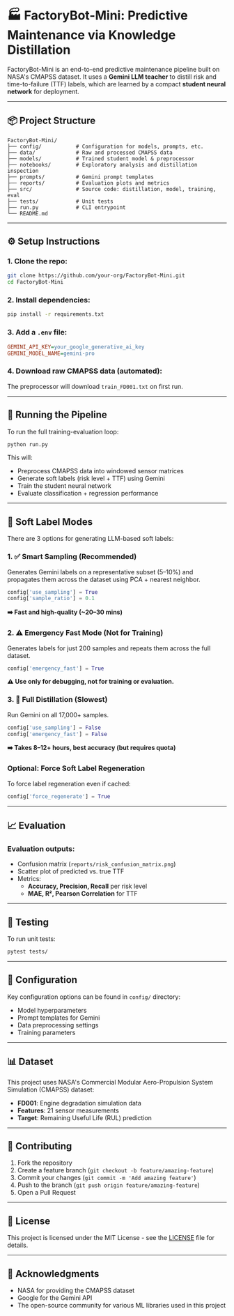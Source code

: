 # 🏭 FactoryBot-Mini: Predictive Maintenance via Knowledge Distillation

FactoryBot-Mini is an end-to-end predictive maintenance pipeline built on NASA's CMAPSS dataset. It uses a **Gemini LLM teacher** to distill risk and time-to-failure (TTF) labels, which are learned by a compact **student neural network** for deployment.

---

## 📦 Project Structure

```
FactoryBot-Mini/
├── config/           # Configuration for models, prompts, etc.
├── data/             # Raw and processed CMAPSS data
├── models/           # Trained student model & preprocessor
├── notebooks/        # Exploratory analysis and distillation inspection
├── prompts/          # Gemini prompt templates
├── reports/          # Evaluation plots and metrics
├── src/              # Source code: distillation, model, training, eval
├── tests/            # Unit tests
├── run.py            # CLI entrypoint
└── README.md
```

---

## ⚙️ Setup Instructions

### 1. Clone the repo:
```bash
git clone https://github.com/your-org/FactoryBot-Mini.git
cd FactoryBot-Mini
```

### 2. Install dependencies:
```bash
pip install -r requirements.txt
```

### 3. Add a `.env` file:
```ini
GEMINI_API_KEY=your_google_generative_ai_key
GEMINI_MODEL_NAME=gemini-pro
```

### 4. Download raw CMAPSS data (automated):
The preprocessor will download `train_FD001.txt` on first run.

---

## 🚀 Running the Pipeline

To run the full training-evaluation loop:

```bash
python run.py
```

This will:
- Preprocess CMAPSS data into windowed sensor matrices
- Generate soft labels (risk level + TTF) using Gemini
- Train the student neural network
- Evaluate classification + regression performance

---

## 🧠 Soft Label Modes

There are 3 options for generating LLM-based soft labels:

### 1. ✅ Smart Sampling (Recommended)
Generates Gemini labels on a representative subset (5–10%) and propagates them across the dataset using PCA + nearest neighbor.

```python
config['use_sampling'] = True
config['sample_ratio'] = 0.1
```

**➡️ Fast and high-quality (~20–30 mins)**

### 2. ⚠️ Emergency Fast Mode (Not for Training)
Generates labels for just 200 samples and repeats them across the full dataset.

```python
config['emergency_fast'] = True
```

**⚠️ Use only for debugging, not for training or evaluation.**

### 3. 🔁 Full Distillation (Slowest)
Run Gemini on all 17,000+ samples.

```python
config['use_sampling'] = False
config['emergency_fast'] = False
```

**➡️ Takes 8–12+ hours, best accuracy (but requires quota)**

### Optional: Force Soft Label Regeneration
To force label regeneration even if cached:

```python
config['force_regenerate'] = True
```

---

## 📈 Evaluation

### Evaluation outputs:
- Confusion matrix (`reports/risk_confusion_matrix.png`)
- Scatter plot of predicted vs. true TTF
- Metrics:
  - **Accuracy, Precision, Recall** per risk level
  - **MAE, R², Pearson Correlation** for TTF

---

## 🧪 Testing

To run unit tests:

```bash
pytest tests/
```

---

## 🔧 Configuration

Key configuration options can be found in `config/` directory:
- Model hyperparameters
- Prompt templates for Gemini
- Data preprocessing settings
- Training parameters

---

## 📊 Dataset

This project uses NASA's Commercial Modular Aero-Propulsion System Simulation (CMAPSS) dataset:
- **FD001**: Engine degradation simulation data
- **Features**: 21 sensor measurements
- **Target**: Remaining Useful Life (RUL) prediction

---

## 🤝 Contributing

1. Fork the repository
2. Create a feature branch (`git checkout -b feature/amazing-feature`)
3. Commit your changes (`git commit -m 'Add amazing feature'`)
4. Push to the branch (`git push origin feature/amazing-feature`)
5. Open a Pull Request

---

## 📄 License

This project is licensed under the MIT License - see the [LICENSE](LICENSE) file for details.

---

## 🙏 Acknowledgments

- NASA for providing the CMAPSS dataset
- Google for the Gemini API
- The open-source community for various ML libraries used in this project